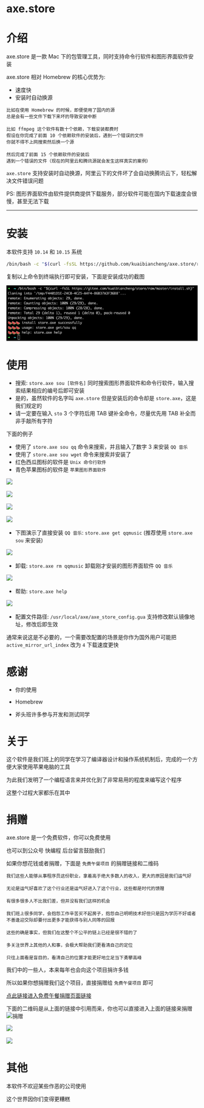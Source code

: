# axe.store


# 介绍

axe.store 是一款 Mac 下的包管理工具，同时支持命令行软件和图形界面软件安装

axe.store 相对 Homebrew 的核心优势为:

- 速度快
- 安装时自动换源

```
比如在使用 Homebrew 的时候，即便使用了国内的源
总是会有一些文件下载下来坏的导致安装中断

比如 ffmpeg 这个软件有数十个依赖，下载安装都费时
假设在你完成了前面 10 个依赖软件的安装后，遇到一个错误的文件
你就不得不上网搜索然后换一个源

然后完成了前面 15 个依赖软件的安装后
遇到一个错误的文件（现在的阿里云和腾讯源就会发生这样真实的案例）
```

`axe.store` 支持安装时自动换源，阿里云下的文件坏了会自动换腾讯云下，轻松解决文件错误问题


PS: 图形界面软件由软件提供商提供下载服务，部分软件可能在国内下载速度会很慢，甚至无法下载

-----

# 安装

本软件支持 `10.14` 和 `10.15` 系统

```bash
/bin/bash -c "$(curl -fsSL https://github.com/kuaibiancheng/axe.store/raw/master/install.sh)"
```

复制以上命令到终端执行即可安装，下面是安装成功的截图

![安装成功截图](https://github.com/kuaibiancheng/axe.store/raw/master/images/install.png)



# 使用

- 搜索: `store.axe sou [软件名]` 同时搜索图形界面软件和命令行软件，输入搜索结果相应的编号后即可安装
- 是的，虽然软件的名字叫 `axe.store` 但是安装后的命令却是 `store.axe`，这是我们规定的
- 请一定要在输入 `sto` 3 个字符后用 TAB 键补全命令，尽量优先用 TAB 补全而非手敲所有字符

下面的例子
- 使用了 `store.axe sou qq` 命令来搜索，并且输入了数字 3 来安装 `QQ 音乐`
- 使用了 `store.axe sou wget` 命令来搜索并安装了
- 红色西瓜图标的软件是 `Unix 命令行软件`
- 青色苹果图标的软件是 `苹果图形界面软件`


![](https://github.com/kuaibiancheng/axe.store/raw/master/images/sou1.png)

![](https://github.com/kuaibiancheng/axe.store/raw/master/images/sou2.png)

![](https://github.com/kuaibiancheng/axe.store/raw/master/images/sou3.png)

![](https://github.com/kuaibiancheng/axe.store/raw/master/images/sou4.png)


- 下图演示了直接安装 `QQ 音乐`: `store.axe get qqmusic` (推荐使用 `store.axe sou` 来安装)

![](https://github.com/kuaibiancheng/axe.store/raw/master/images/get.png)


- 卸载: `store.axe rm qqmusic` 卸载刚才安装的图形界面软件 `QQ 音乐`

![](https://github.com/kuaibiancheng/axe.store/raw/master/images/rm.png)



- 帮助: `store.axe help`

![](https://github.com/kuaibiancheng/axe.store/raw/master/images/help.png)


- 配置文件路径: `/usr/local/axe/axe_store_config.gua` 支持修改默认镜像地址，修改后即生效

通常来说这是不必要的，一个需要改配置的场景是你作为国外用户可能把 `active_mirror_url_index` 改为 `4` 下载速度更快





# 感谢

- 你的使用

- Homebrew

- 斧头班许多参与开发和测试同学



# 关于

这个软件是我们班上的同学在学习了编译器设计和操作系统机制后，完成的一个方便大家使用苹果电脑的工具

为此我们发明了一个编程语言来并优化到了非常易用的程度来编写这个程序

这整个过程大家都乐在其中



# 捐赠

axe.store 是一个免费软件，你可以免费使用

也可以到公众号 快编程 后台留言鼓励我们

如果你想花钱或者捐赠，下面是 `免费午餐项目` 的捐赠链接和二维码

```
我们这些人能够从事程序员这份职业，拿着高于绝大多数人的收入，更大的原因是我们运气好

无论是运气好喜欢了这个行业还是运气好进入了这个行业，这些都是时代的馈赠

有很多很多人不比我们差，但并没有我们这样的机会

我们班上很多同学，会抱怨工作辛苦买不起房子，抱怨自己明明技术好但只是因为学历不好或者不善逢迎交际却要付出更多才能获得与别人同等的回报

这些的确是事实，但我们在这整个不公平的链上已经是很不错的了

多关注世界上其他的人和事，会极大帮助我们更看清自己的定位

只往上面看是盲目的，看清自己的位置才能更好地立足当下勇攀高峰
```

我们中的一些人，本来每年也会向这个项目捐许多钱

所以如果你想捐赠我们这个项目，直接捐赠给 `免费午餐项目` 即可

[点此链接进入免费午餐捐赠页面链接](http://www.mianfeiwucan.org/donate/donate1/)

下面的二维码是从上面的链接中引用而来，你也可以直接进入上面的链接来捐赠
![捐赠](https://images.gitee.com/uploads/images/2020/0705/012100_e3139064_5616235.png)

![](https://images.gitee.com/uploads/images/2020/0705/012100_3721be6b_5616235.png)

![](https://images.gitee.com/uploads/images/2020/0705/012100_0ff4c282_5616235.png)




# 其他

本软件不欢迎某些作恶的公司使用

这个世界因你们变得更糟糕
